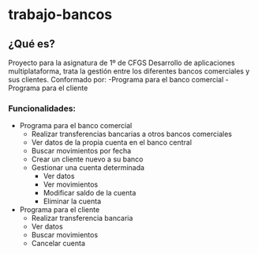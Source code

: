 # trabajo-bancos
## ¿Qué es?
Proyecto para la asignatura de 1º de CFGS Desarrollo de aplicaciones multiplataforma, trata la gestión entre los diferentes bancos comerciales y sus clientes.
Conformado por:
    -Programa para el banco comercial
    -Programa para el cliente

### Funcionalidades:
* Programa para el banco comercial
    * Realizar transferencias bancarias a otros bancos comerciales
    * Ver datos de la propia cuenta en el banco central
    * Buscar movimientos por fecha
    * Crear un cliente nuevo a su banco
    * Gestionar una cuenta determinada
        * Ver datos
        * Ver movimientos
        * Modificar saldo de la cuenta
        * Eliminar la cuenta
* Programa para el cliente
    * Realizar transferencia bancaria
    * Ver datos
    * Buscar movimientos
    * Cancelar cuenta

